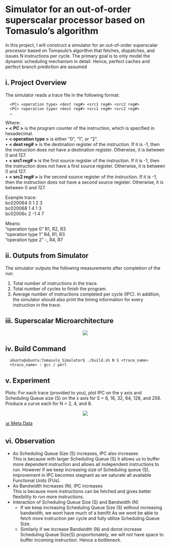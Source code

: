 # Simulator for an out-of-order superscalar processor based on Tomasulo’s algorithm
In this project, I will construct a simulator for an out-of-order superscalar processor based on
Tomasulo’s algorithm that fetches, dispatches, and issues N instructions per
cycle. The primary goal is to only model the dynamic scheduling mechanism in detail. Hence,
perfect caches and perfect branch prediction are assumed

## i. Project Overview

The simulator reads a trace file in the following format:
```
  <PC> <operation type> <dest reg#> <src1 reg#> <src2 reg#>
  <PC> <operation type> <dest reg#> <src1 reg#> <src2 reg#>
  …
```
Where:
<br>• **< PC >** is the program counter of the instruction, which is specified in hexadecimal.
<br>• **< operation type >** is either “0”, “1”, or “2”.
<br>• **< dest reg# >** is the destination register of the instruction. If it is -1, then the
instruction does not have a destination register. Otherwise, it is between 0 and 127.
<br>• **< src1 reg# >** is the first source register of the instruction. If it is -1, then the
instruction does not have a first source register. Otherwise, it is between 0 and 127.
<br>• **< src2 reg# >** is the second source register of the instruction. If it is -1, then the
instruction does not have a second source register. Otherwise, it is between 0 and 127.

Example trace:
<br> bc020064 0 1 2 3
<br> bc020068 1 4 1 3
<br> bc02006c 2 -1 4 7

Means:
<br> “operation type 0” R1, R2, R3
<br> “operation type 1” R4, R1, R3
<br> “operation type 2” -, R4, R7

## ii. Outputs from Simulator
The simulator outputs the following measurements after completion of the run:
1. Total number of instructions in the trace.
2. Total number of cycles to finish the program.
3. Average number of instructions completed per cycle (IPC).
In addition, the simulator should also print the timing information for every instruction in the
trace.

## iii. Superscalar Microarchitecture
<p align="center">
  <img src="https://github.com/user-attachments/assets/0448de0c-677a-4122-9992-16b54aaa2865">
</p>

## iv. Build Command
```
  ubuntu@ubuntu:Tomasulo_Simulator$ ./build.sh N S <trace_name>
  <trace_name> : gcc / perl
```

## v. Experiment
Plots:
For each trace (provided to you), plot IPC on the y axis and Scheduling Queue size (S) on the x
axis for S = 8, 16, 32, 64, 128, and 256. Produce a curve each for N = 2, 4, and 8.

<p align="center">
  <img src="https://github.com/user-attachments/assets/d0bb6ba6-7ec2-4c00-aea5-fb819e67a50d">
</p>

[📊 Meta Data ](https://docs.google.com/spreadsheets/d/1VQENTrEkNfC-7Q20fedILziomy_0qKcAu0oyt3VvJcQ/edit?usp=sharing)

## vi. Observation
  - As Scheduling Queue Size (S) increases, IPC also increases <br>
      This is because with larger Scheduling Queue (S) it allows us to buffer more dependent instruction and allows all
      independent instructions to run. However if we keep increasing size of Scheduling queue (S), improvement in IPC
      becomes stagnant as we saturate all available Functional Units (FUs).
  - As Bandwidth Increases (N), IPC increases <br>
      This is because more instructions can be fetched and gives better flexibility to run more instructions.
  - Interaction of Scheduling Queue Size (S) and Bandwidth (N)
      - If we keep increasing Scheduling Queue Size (S) without increasing bandwidth, we wont have much of a benifit
       As we wont be able to fetch more instruction per cycle and fully utilize Scheduling Queue Size.
      - Similarly if we increase Bandwidth (N) and donot increase Scheduling Queue Size(S) proportionately, we will not have
        space to buffer incoming instruction. Hence a bottleneck.

